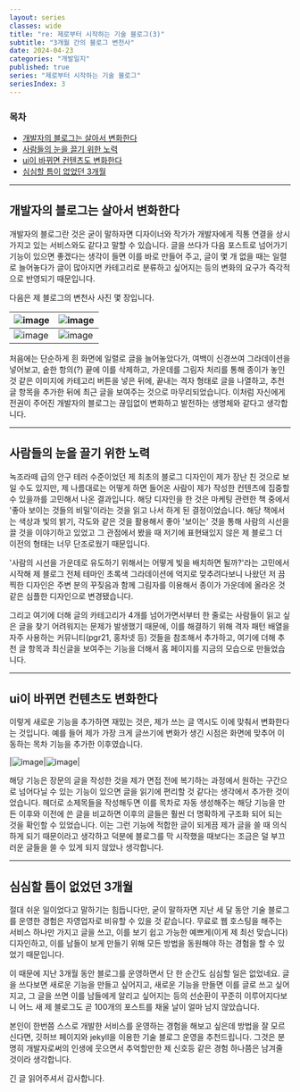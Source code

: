 ```yaml
---
layout: series
classes: wide
title: "re: 제로부터 시작하는 기술 블로그(3)"
subtitle: "3개월 간의 블로그 변천사"
date: 2024-04-23
categories: "개발일지"
published: true
series: "제로부터 시작하는 기술 블로그"
seriesIndex: 3
---
```


### 목차

- [개발자의 블로그는 살아서 변화한다](#개발자의-블로그는-살아서-변화한다)
- [사람들의 눈을 끌기 위한 노력](#사람들의-눈을-끌기-위한-노력)
- [ui이 바뀌면 컨텐츠도 변화한다](#ui이-바뀌면-컨텐츠도-변화한다)
- [심심할 틈이 없었던 3개월](#심심할-틈이-없었던-3개월)

---

## 개발자의 블로그는 살아서 변화한다

개발자의 블로그란 것은 굳이 말하자면 디자이너와 작가가 개발자에게 직통 연결을 상시 가지고 있는 서비스와도 같다고 말할 수 있습니다. 글을 쓰다가 다음 포스트로 넘어가기 기능이 있으면 좋겠다는 생각이 들면 이를 바로 만들어 주고, 글이 몇 개 없을 때는 일렬로 늘어놓다가 글이 많아지면 카테고리로 분류하고 싶어지는 등의 변화의 요구가 즉각적으로 반영되기 때문입니다.

다음은 제 블로그의 변천사 사진 몇 장입니다.

|![image](/images/re%20제로부터%20시작하는%20블로그/before_grid_colorful.png)|![image](/images/re%20제로부터%20시작하는%20블로그/front_before_grid.png)|
|---|---|
|![image](/images/re%20제로부터%20시작하는%20블로그/front_without_recommend.png)|![image](/images/re%20제로부터%20시작하는%20블로그/front_recent.png)|

처음에는 단순하게 흰 화면에 일렬로 글을 늘어놓았다가, 여백이 신경쓰여 그라데이션을 넣어보고, 숱한 항의(?) 끝에 이를 삭제하고, 가운데를 그림자 처리를 통해 종이가 놓인 것 같은 이미지에 카테고리 버튼을 넣은 뒤에, 끝내는 격자 형태로 글을 나열하고, 추천글 항목을 추가한 뒤에 최근 글을 보여주는 것으로 마무리되었습니다. 이처럼 자신에게 전권이 주어진 개발자의 블로그는 끊임없이 변화하고 발전하는 생명체와 같다고 생각합니다.

---

## 사람들의 눈을 끌기 위한 노력

녹조라떼 급의 안구 테러 수준이었던 제 최초의 블로그 디자인이 제가 장난 친 것으로 보일 수도 있지만, 제 나름대로는 어떻게 하면 들어온 사람이 제가 작성한 컨텐츠에 집중할 수 있을까를 고민해서 나온 결과입니다. 해당 디자인을 한 것은 마케팅 관련한 책 중에서 '좋아 보이는 것들의 비밀'이라는 것을 읽고 나서 하게 된 결정이었습니다. 해당 책에서는 색상과 빛의 밝기, 각도와 같은 것을 활용해서 좋아 '보이는' 것을 통해 사람의 시선을 끌 것을 이야기하고 있었고 그 관점에서 봤을 때 저기에 표현돼있지 않은 제 블로그 더 이전의 형태는 너무 단조로웠기 때문입니다.

'사람의 시선을 가운데로 유도하기 위해서는 어떻게 빛을 배치하면 될까?'라는 고민에서 시작해 제 블로그 전체 테마인 초록색 그라데이션에 억지로 맞추려다보니 나왔던 저 끔찍한 디자인은 주변 분의 꾸짖음과 함께 그림자를 이용해서 종이가 가운데에 올라온 것 같은 심플한 디자인으로 변경됐습니다.

그리고 여기에 더해 글의 카테고리가 4개를 넘어가면서부터 한 줄로는 사람들이 읽고 싶은 글을 찾기 어려워지는 문제가 발생했기 때문에, 이를 해결하기 위해 격자 패턴 배열을 자주 사용하는 커뮤니티(pgr21, 홍차넷 등) 것들을 참조해서 추가하고, 여기에 더해 추천 글 항목과 최신글을 보여주는 기능을 더해서 홈 페이지를 지금의 모습으로 만들었습니다.

---

## ui이 바뀌면 컨텐츠도 변화한다

이렇게 새로운 기능을 추가하면 재밌는 것은, 제가 쓰는 글 역시도 이에 맞춰서 변화한다는 것입니다. 예를 들어 제가 가장 크게 글쓰기에 변화가 생긴 시점은 화면에 맞추어 이동하는 목차 기능을 추가한 이후였습니다.

|![image](https://github.com/kaestro/kaestro.github.io/blob/main/docs/images/re%20%EC%A0%9C%EB%A1%9C%EB%B6%80%ED%84%B0%20%EC%8B%9C%EC%9E%91%ED%95%98%EB%8A%94%20%EB%B8%94%EB%A1%9C%EA%B7%B8/before_toc.PNG?raw=true)|![image](https://github.com/kaestro/kaestro.github.io/blob/main/docs/images/re%20%EC%A0%9C%EB%A1%9C%EB%B6%80%ED%84%B0%20%EC%8B%9C%EC%9E%91%ED%95%98%EB%8A%94%20%EB%B8%94%EB%A1%9C%EA%B7%B8/after_toc.PNG?raw=true)|

해당 기능은 장문의 글을 작성한 것을 제가 면접 전에 복기하는 과정에서 원하는 구간으로 넘어다닐 수 있는 기능이 있으면 글을 읽기에 편리할 것 같다는 생각에서 추가한 것이었습니다. 헤더로 소제목들을 작성해두면 이를 목차로 자동 생성해주는 해당 기능을 만든 이후와 이전에 쓴 글을 비교하면 이후의 글들은 훨씬 더 명확하게 구조화 되어 되는 것을 확인할 수 있었습니다. 이는 그런 기능에 적합한 글이 되게끔 제가 글을 쓸 때 의식하게 되기 때문이라고 생각하고 덕분에 블로그를 막 시작했을 때보다는 조금은 덜 부끄러운 글들을 쓸 수 있게 되지 않았나 생각합니다.

---

## 심심할 틈이 없었던 3개월

절대 쉬운 일이었다고 말하기는 힘듭니다만, 굳이 말하자면 지난 세 달 동안 기술 블로그를 운영한 경험은 자영업자로 비유할 수 있을 것 같습니다. 무료로 웹 호스팅을 해주는 서비스 하나만 가지고 글을 쓰고, 이를 보기 쉽고 가능한 예쁘게(이게 제 최선 맞습니다) 디자인하고, 이를 남들이 보게 만들기 위해 모든 방법을 동원해야 하는 경험을 할 수 있었기 때문입니다.

이 때문에 지난 3개월 동안 블로그를 운영하면서 단 한 순간도 심심할 일은 없었네요. 글을 쓰다보면 새로운 기능을 만들고 싶어지고, 새로운 기능을 만들면 이를 글로 쓰고 싶어지고, 그 글을 쓰면 이를 남들에게 알리고 싶어지는 등의 선순환이 꾸준히 이루어지다보니 어느 새 제 블로그도 곧 100개의 포스트를 채울 날이 얼마 남지 않았습니다.

본인이 한번쯤 스스로 개발한 서비스를 운영하는 경험을 해보고 싶은데 방법을 잘 모르신다면, 깃허브 페이지와 jekyll을 이용한 기술 블로그 운영을 추천드립니다. 그것은 분명히 개발자로써의 인생에 웃으면서 추억할만한 제 신호등 같은 경험 하나쯤은 남겨줄 것이라 생각합니다.

긴 글 읽어주셔서 감사합니다.
